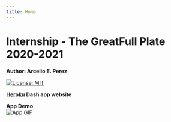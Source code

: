 ```yaml
---
title: Home
---
```

# Internship - The GreatFull Plate 2020-2021  

**Author: Arcelio E. Perez**  

[![License: MIT](https://img.shields.io/badge/License-MIT-blue.svg)](https://opensource.org/licenses/MIT)

**[Heroku](https://my-internship-app.herokuapp.com/) Dash app website**    
 
**App Demo**  
![App GIF](demo/my-dash-app.gif)
